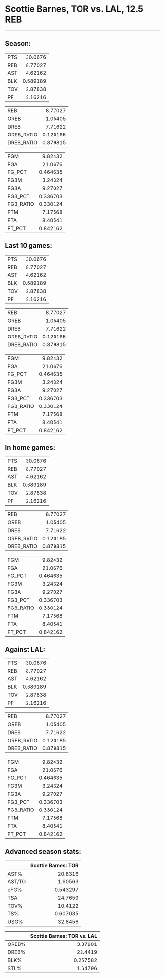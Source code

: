 # Scottie Barnes, TOR vs. LAL, 12.5 REB
---
## Season:

|     |           |
|:----|----------:|
| PTS | 30.0676   |
| REB |  8.77027  |
| AST |  4.62162  |
| BLK |  0.689189 |
| TOV |  2.87838  |
| PF  |  2.16216  |

|            |          |
|:-----------|---------:|
| REB        | 8.77027  |
| OREB       | 1.05405  |
| DREB       | 7.71622  |
| OREB_RATIO | 0.120185 |
| DREB_RATIO | 0.879815 |

|           |           |
|:----------|----------:|
| FGM       |  9.82432  |
| FGA       | 21.0676   |
| FG_PCT    |  0.464635 |
| FG3M      |  3.24324  |
| FG3A      |  9.27027  |
| FG3_PCT   |  0.336703 |
| FG3_RATIO |  0.330124 |
| FTM       |  7.17568  |
| FTA       |  8.40541  |
| FT_PCT    |  0.842162 |

## Last 10 games:

|     |           |
|:----|----------:|
| PTS | 30.0676   |
| REB |  8.77027  |
| AST |  4.62162  |
| BLK |  0.689189 |
| TOV |  2.87838  |
| PF  |  2.16216  |

|            |          |
|:-----------|---------:|
| REB        | 8.77027  |
| OREB       | 1.05405  |
| DREB       | 7.71622  |
| OREB_RATIO | 0.120185 |
| DREB_RATIO | 0.879815 |

|           |           |
|:----------|----------:|
| FGM       |  9.82432  |
| FGA       | 21.0676   |
| FG_PCT    |  0.464635 |
| FG3M      |  3.24324  |
| FG3A      |  9.27027  |
| FG3_PCT   |  0.336703 |
| FG3_RATIO |  0.330124 |
| FTM       |  7.17568  |
| FTA       |  8.40541  |
| FT_PCT    |  0.842162 |

## In home games:

|     |           |
|:----|----------:|
| PTS | 30.0676   |
| REB |  8.77027  |
| AST |  4.62162  |
| BLK |  0.689189 |
| TOV |  2.87838  |
| PF  |  2.16216  |

|            |          |
|:-----------|---------:|
| REB        | 8.77027  |
| OREB       | 1.05405  |
| DREB       | 7.71622  |
| OREB_RATIO | 0.120185 |
| DREB_RATIO | 0.879815 |

|           |           |
|:----------|----------:|
| FGM       |  9.82432  |
| FGA       | 21.0676   |
| FG_PCT    |  0.464635 |
| FG3M      |  3.24324  |
| FG3A      |  9.27027  |
| FG3_PCT   |  0.336703 |
| FG3_RATIO |  0.330124 |
| FTM       |  7.17568  |
| FTA       |  8.40541  |
| FT_PCT    |  0.842162 |

## Against LAL:

|     |           |
|:----|----------:|
| PTS | 30.0676   |
| REB |  8.77027  |
| AST |  4.62162  |
| BLK |  0.689189 |
| TOV |  2.87838  |
| PF  |  2.16216  |

|            |          |
|:-----------|---------:|
| REB        | 8.77027  |
| OREB       | 1.05405  |
| DREB       | 7.71622  |
| OREB_RATIO | 0.120185 |
| DREB_RATIO | 0.879815 |

|           |           |
|:----------|----------:|
| FGM       |  9.82432  |
| FGA       | 21.0676   |
| FG_PCT    |  0.464635 |
| FG3M      |  3.24324  |
| FG3A      |  9.27027  |
| FG3_PCT   |  0.336703 |
| FG3_RATIO |  0.330124 |
| FTM       |  7.17568  |
| FTA       |  8.40541  |
| FT_PCT    |  0.842162 |

## Advanced season stats:

|        |   Scottie Barnes: TOR |
|:-------|----------------------:|
| AST%   |             20.8316   |
| AST/TO |              1.60563  |
| eFG%   |              0.543297 |
| TSA    |             24.7659   |
| TOV%   |             10.4122   |
| TS%    |              0.607035 |
| USG%   |             32.8456   |

|       |   Scottie Barnes: TOR vs. LAL |
|:------|------------------------------:|
| OREB% |                      3.37901  |
| DREB% |                     22.4419   |
| BLK%  |                      0.257582 |
| STL%  |                      1.64796  |

